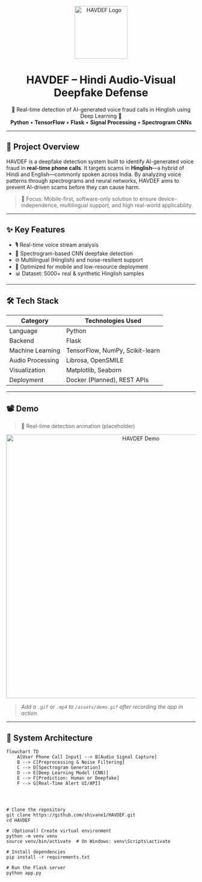 <p align="center">
  <img src="https://raw.githubusercontent.com/shivane1/HAVDEF/main/assets/havdef-logo.png" height="140" alt="HAVDEF Logo"/>
</p>

<h1 align="center">HAVDEF – Hindi Audio-Visual Deepfake Defense</h1>
<p align="center">
  🚨 Real-time detection of AI-generated voice fraud calls in Hinglish using Deep Learning 🚨 <br>
  <strong>Python</strong> • <strong>TensorFlow</strong> • <strong>Flask</strong> • <strong>Signal Processing</strong> • <strong>Spectrogram CNNs</strong>
</p>

---

## 🎯 Project Overview

HAVDEF is a deepfake detection system built to identify AI-generated voice fraud in **real-time phone calls**. It targets scams in **Hinglish**—a hybrid of Hindi and English—commonly spoken across India. By analyzing voice patterns through spectrograms and neural networks, HAVDEF aims to prevent AI-driven scams before they can cause harm.

> 🔐 Focus: Mobile-first, software-only solution to ensure device-independence, multilingual support, and high real-world applicability.

---

## ✨ Key Features

- 🎙️ Real-time voice stream analysis
- 🧠 Spectrogram-based CNN deepfake detection
- 🌐 Multilingual (Hinglish) and noise-resilient support
- 📱 Optimized for mobile and low-resource deployment
- 📊 Dataset: 5000+ real & synthetic Hinglish samples

---

## 🛠️ Tech Stack

| Category           | Technologies Used                                      |
|-------------------|--------------------------------------------------------|
| Language          | Python                                                 |
| Backend           | Flask                                                  |
| Machine Learning  | TensorFlow, NumPy, Scikit-learn                        |
| Audio Processing  | Librosa, OpenSMILE                                     |
| Visualization     | Matplotlib, Seaborn                                    |
| Deployment        | Docker (Planned), REST APIs                            |

---

## 📽️ Demo

> 🧪 Real-time detection animation (placeholder)

<p align="center">
  <img src="https://github.com/shivane1/HAVDEF/assets/demo.gif" width="700" alt="HAVDEF Demo"/>
</p>

> *Add a `.gif` or `.mp4` to `/assets/demo.gif` after recording the app in action.*

---

## 🧩 System Architecture

```mermaid
flowchart TD
    A[User Phone Call Input] --> B[Audio Signal Capture]
    B --> C[Preprocessing & Noise Filtering]
    C --> D[Spectrogram Generation]
    D --> E[Deep Learning Model (CNN)]
    E --> F[Prediction: Human or Deepfake]
    F --> G[Real-Time Alert UI/API]




# Clone the repository
git clone https://github.com/shivane1/HAVDEF.git
cd HAVDEF

# (Optional) Create virtual environment
python -m venv venv
source venv/bin/activate  # On Windows: venv\Scripts\activate

# Install dependencies
pip install -r requirements.txt

# Run the Flask server
python app.py

